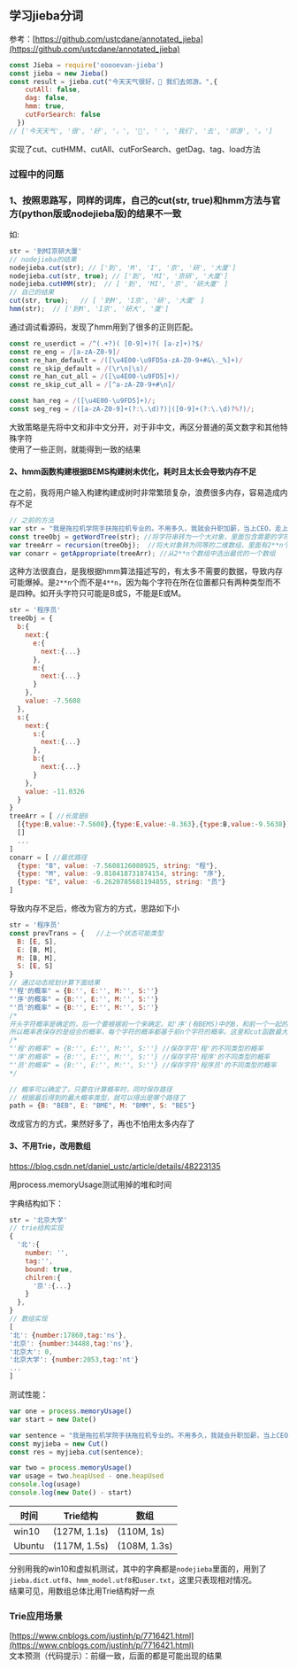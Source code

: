 ## 学习jieba分词

参考：[https://github.com/ustcdane/annotated_jieba](https://github.com/ustcdane/annotated_jieba)

```js
const Jieba = require('ooooevan-jieba')
const jieba = new Jieba()
const result = jieba.cut("今天天气很好，🙋 我们去郊游。",{
    cutAll: false,
    dag: false,
    hmm: true,
    cutForSearch: false
  })
// ['今天天气', '很', '好', '，', '🙋', ' ', '我们', '去', '郊游', '。']
```

实现了cut、cutHMM、cutAll、cutForSearch、getDag、tag、load方法


### 过程中的问题

### 1、按照思路写，同样的词库，自己的cut(str, true)和hmm方法与官方(python版或nodejieba版)的结果不一致

如: 
```js
str = '到MI京研大厦'
// nodejieba的结果
nodejieba.cut(str); // ['到', 'M', 'I', '京', '研', '大厦']
nodejieba.cut(str, true); // ['到', 'MI', '京研', '大厦']
nodejieba.cutHMM(str);  // [ '到', 'MI', '京', '研大厦' ]
// 自己的结果
cut(str, true);   // [ '到M', 'I京', '研', '大厦' ]
hmm(str);  // ['到M', 'I京', '研大', '厦']
```

通过调试看源码，发现了hmm用到了很多的正则匹配。
```js
const re_userdict = /^(.+?)( [0-9]+)?( [a-z]+)?$/
const re_eng = /[a-zA-Z0-9]/
const re_han_default = /([\u4E00-\u9FD5a-zA-Z0-9+#&\._%]+)/
const re_skip_default = /(\r\n|\s)/
const re_han_cut_all = /([\u4E00-\u9FD5]+)/
const re_skip_cut_all = /[^a-zA-Z0-9+#\n]/

const han_reg = /([\u4E00-\u9FD5]+)/;
const seg_reg = /([a-zA-Z0-9]+(?:\.\d)?)|([0-9]+(?:\.\d)?%?)/;
```
大致策略是先将中文和非中文分开，对于非中文，再区分普通的英文数字和其他特殊字符<br>
使用了一些正则，就能得到一致的结果


#### 2、hmm函数构建根据BEMS构建树未优化，耗时且太长会导致内存不足

在之前，我将用户输入构建构建成树时非常繁琐复杂，浪费很多内存，容易造成内存不足

```js
// 之前的方法
var str = "我是拖拉机学院手扶拖拉机专业的。不用多久，我就会升职加薪，当上CEO，走上人生巅峰。";
const treeObj = getWordTree(str); //将字符串转为一个大对象，里面包含需要的字符节点相关数据
var treeArr = recursion(treeObj);  //将大对象转为同等的二维数组，里面有2**n个数组，也就是2**n个不同路径
var conarr = getAppropriate(treeArr); //从2**n个数组中选出最优的一个数组
```

这种方法很直白，是我根据hmm算法描述写的，有太多不需要的数据，导致内存可能爆掉。是`2**n`个而不是`4**n`，因为每个字符在所在位置都只有两种类型而不是四种。如开头字符只可能是B或S，不能是E或M。

```js
str = '程序员'
treeObj = {
  b:{
    next:{
      e:{
        next:{...}
      },
      m:{
        next:{...}
      }
    },
    value: -7.5608
  },
  s:{
    next:{
      s:{
        next:{...}
      },
      b:{
        next:{...}
      }
    },
    value: -11.0326
  }
}
treeArr = [ //长度是8
  [{type:B,value:-7.5608},{type:E,value:-8.363},{type:B,value:-9.5638}],
  []
  ...
]
conarr = [ //最优路径
  {type: "B", value: -7.5608126080925, string: "程"},
  {type: "M", value: -9.818418731874154, string: "序"},
  {type: "E", value: -6.2620785681194855, string: "员"}
]

```
导致内存不足后，修改为官方的方式，思路如下小

```js
str = '程序员'
const prevTrans = {   //上一个状态可能类型
  B: [E, S],
  E: [B, M],
  M: [B, M],
  S: [E, S]
}
// 通过动态规划计算下面结果
"'程'的概率" = {B:'', E:'', M:'', S:''}
"'序'的概率" = {B:'', E:'', M:'', S:''}
"'员'的概率" = {B:'', E:'', M:'', S:''}
/*
开头字符概率是确定的，后一个要根据前一个来确定。如'序'(有BEMS)中的B，和前一个一起的可能类型组合是：EB或SB，则选择计算两种的较高概率的一种。
所以概率表保存的是组合的概率，每个字符的概率都基于前n个字符的概率。这里和cut函数最大切分组合类似，只是那里是从后往前，这里是从前往后的*/
/*
"'程'的概率" = {B:'', E:'', M:'', S:''} //保存字符'程'的不同类型的概率
"'序'的概率" = {B:'', E:'', M:'', S:''} //保存字符'程序'的不同类型的概率
"'员'的概率" = {B:'', E:'', M:'', S:''} //保存字符'程序员'的不同类型的概率
*/

// 概率可以确定了，只要在计算概率时，同时保存路径
// 根据最后得到的最大概率类型，就可以得出是哪个路径了
path = {B: "BEB", E: "BME", M: "BMM", S: "BES"}

```

改成官方的方式，果然好多了，再也不怕用太多内存了

#### 3、不用Trie，改用数组

https://blog.csdn.net/daniel_ustc/article/details/48223135

用process.memoryUsage测试用掉的堆和时间

字典结构如下：
```js
str = '北京大学'
// trie结构实现
{
  '北':{
    number: '',
    tag:'',
    bound: true,
    chilren:{
      '京':{...}
    }
  },
}
// 数组实现
[
'北': {number:17860,tag:'ns'},
'北京': {number:34488,tag:'ns'},
'北京大': 0,
'北京大学': {number:2053,tag:'nt'}
...
]
```

测试性能：
```js
var one = process.memoryUsage()
var start = new Date()

var sentence = "我是拖拉机学院手扶拖拉机专业的。不用多久，我就会升职加薪，当上CEO，走上人生巅峰。";
const myjieba = new Cut()
const res = myjieba.cut(sentence);

var two = process.memoryUsage()
var usage = two.heapUsed - one.heapUsed
console.log(usage)
console.log(new Date() - start)
```

| 时间   | Trie结构     | 数组         |
| ------ | ------------ | ------------ |
| win10  | (127M, 1.1s) | (110M, 1s)   |
| Ubuntu | (117M, 1.5s) | (108M, 1.3s) |

分别用我的win10和虚拟机测试，其中的字典都是`nodejieba`里面的，用到了`jieba.dict.utf8`、`hmm_model.utf8`和`user.txt`，这里只表现相对情况。<br>
结果可见，用数组总体比用Trie结构好一点<br>


### Trie应用场景

[https://www.cnblogs.com/justinh/p/7716421.html](https://www.cnblogs.com/justinh/p/7716421.html)<br>
文本预测（代码提示）：前缀一致，后面的都是可能出现的结果
